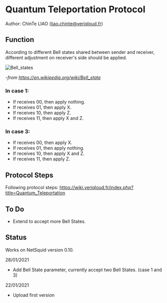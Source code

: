 # Quantum Teleportation Protocol
Author: ChinTe LIAO (liao.chinte@veriqloud.fr)

## Function


According to different Bell states shared between sender and receiver, 
different adjustment on receiver's side should be applied.

![Bell_states](https://github.com/LiaoChinTe/netsquid-simulation/blob/main/QuantumTeleportation/Bell_states.png)

*-from https://en.wikipedia.org/wiki/Bell_state*


### In case 1:
- If receives 00, then apply nothing.
- If receives 01, then apply X.
- If receives 10, then apply Z.
- If receives 11, then apply X and Z.


### In case 3:
- If receives 00, then apply X.
- If receives 01, then apply nothing.
- If receives 10, then apply X and Z.
- If receives 11, then apply Z.


## Protocol Steps

Following protocol steps:
https://wiki.veriqloud.fr/index.php?title=Quantum_Teleportation


## To Do

- Extend to accept more Bell States.


## Status

Works on NetSquid version 0.10.

28/01/2021
- Add Bell State parameter, currently accept two Bell States. (case 1 and 3)

22/01/2021
- Upload first version

